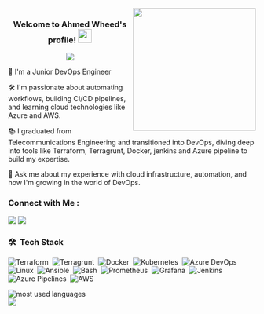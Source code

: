 
<img width="250" align="right" src="https://c.tenor.com/_DOBjnGspYAAAAAM/code-coding.gif">

<h3 align="center">
  Welcome to Ahmed Wheed's profile!
  <img src="https://media.giphy.com/media/hvRJCLFzcasrR4ia7z/giphy.gif" width="28">
</h3>

<!-- Typing SVG by DenverCoder1 - https://github.com/DenverCoder1/readme-typing-svg -->
<p align="center">
  <a href="https://github.com/DenverCoder1/readme-typing-svg"><img src="https://readme-typing-svg.herokuapp.com/?lines=DevOps%20Engineer;Always%20learning%20new%20things&font=Fira%20Code&center=true&width=440&height=45&color=f75c7e&vCenter=true&size=22"></a>
</p> 

🏢 I'm a Junior DevOps Engineer 

🛠️ I'm passionate about automating workflows, building CI/CD pipelines, and learning cloud technologies like Azure and AWS.

📚 I graduated from Telecommunications Engineering and transitioned into DevOps, diving deep into tools like Terraform, Terragrunt, Docker, jenkins and Azure pipeline  to build my expertise.

💬 Ask me about my experience with cloud infrastructure, automation, and how I'm growing in the world of DevOps.

### Connect with Me :

<a href="https://www.linkedin.com/in/ahmed-waheed-600729236/" target="_blank"><img src="https://img.shields.io/badge/-Ahmed%20Waheed-0077B5?style=for-the-badge&logo=Linkedin&logoColor=white"/></a>
<a href="mailto:ahmedwaheed3013@gmail.com" target="_blank"><img src="https://img.shields.io/badge/-Ahmed%20Waheed-D14836?style=for-the-badge&logo=Gmail&logoColor=white"/></a>

### 🛠 &nbsp;Tech Stack
![Terraform](https://img.shields.io/badge/-Terraform-05122A?style=flat&logo=terraform&logoColor=623CE4)&nbsp;
![Terragrunt](https://img.shields.io/badge/-Terragrunt-05122A?style=flat&logoColor=white&logo=terraform)&nbsp;
![Docker](https://img.shields.io/badge/-Docker-05122A?style=flat&logo=docker)&nbsp;
![Kubernetes](https://img.shields.io/badge/-Kubernetes-05122A?style=flat&logo=kubernetes)&nbsp;
![Azure DevOps](https://img.shields.io/badge/-Azure%20DevOps-05122A?style=flat&logo=azure-devops&logoColor=0078D7)&nbsp;
![Linux](https://img.shields.io/badge/-Linux-05122A?style=flat&logo=linux)&nbsp;
![Ansible](https://img.shields.io/badge/-Ansible-05122A?style=flat&logo=ansible)&nbsp;
![Bash](https://img.shields.io/badge/-Bash-05122A?style=flat&logo=gnu-bash)&nbsp;
![Prometheus](https://img.shields.io/badge/-Prometheus-05122A?style=flat&logo=prometheus)&nbsp;
![Grafana](https://img.shields.io/badge/-Grafana-05122A?style=flat&logo=grafana)&nbsp;
![Jenkins](https://img.shields.io/badge/-Jenkins-05122A?style=flat&logo=jenkins&logoColor=D24939)&nbsp;
![Azure Pipelines](https://img.shields.io/badge/-Azure%20Pipelines-05122A?style=flat&logo=azure-pipelines&logoColor=2560E0)&nbsp;
![AWS](https://img.shields.io/badge/-AWS-05122A?style=flat&logo=amazon-aws&logoColor=FF9900)&nbsp;



<img align="left" src="https://github-readme-stats.vercel.app/api/top-langs?username=yousefdergham&show_icons=true&locale=en&layout=compact&theme=radical" alt="most used languages" />
<br>
<a href="https://komarev.com/ghpvc/?username=Ahmed-wa7eed&style=for-the-badge">
    <img src="https://komarev.com/ghpvc/?username=Ahmed-wa7eed&style=for-the-badge">
</a>

